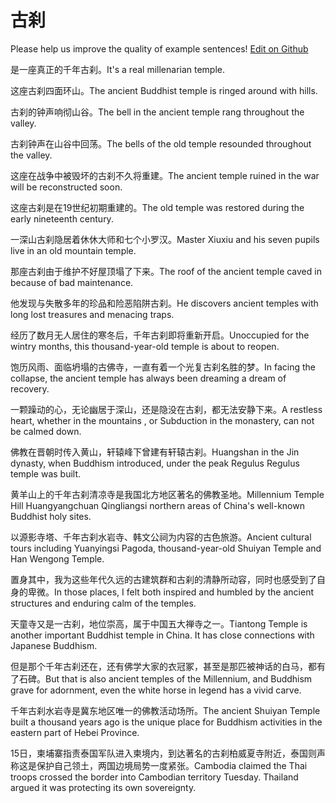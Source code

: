 # 古刹

Please help us improve the quality of example sentences! [Edit on Github](https://github.com/jiyushe/jiyu-example-sentence-source/blob/main/chinese/gucha.md)

<p><span class="chinese">是一座真正的千年古刹。</span><span class="english">It's a real millenarian temple.</span></p>

<p><span class="chinese">这座古刹四面环山。</span><span class="english">The ancient Buddhist temple is ringed around with hills.</span></p>

<p><span class="chinese">古刹的钟声响彻山谷。</span><span class="english">The bell in the ancient temple rang throughout the valley.</span></p>

<p><span class="chinese">古刹钟声在山谷中回荡。</span><span class="english">The bells of the old temple resounded throughout the valley.</span></p>

<p><span class="chinese">这座在战争中被毁坏的古刹不久将重建。</span><span class="english">The ancient temple ruined in the war will be reconstructed soon.</span></p>

<p><span class="chinese">这座古刹是在19世纪初期重建的。</span><span class="english">The old temple was restored during the early nineteenth century.</span></p>

<p><span class="chinese">一深山古刹隐居着休休大师和七个小罗汉。</span><span class="english">Master Xiuxiu and his seven pupils live in an old mountain temple.</span></p>

<p><span class="chinese">那座古刹由于维护不好屋顶塌了下来。</span><span class="english">The roof of the ancient temple caved in because of bad maintenance.</span></p>

<p><span class="chinese">他发现与失散多年的珍品和险恶陷阱古刹。</span><span class="english">He discovers ancient temples with long lost treasures and menacing traps.</span></p>

<p><span class="chinese">经历了数月无人居住的寒冬后，千年古刹即将重新开启。</span><span class="english">Unoccupied for the wintry months, this thousand-year-old temple is about to reopen.</span></p>

<p><span class="chinese">饱历风雨、面临坍塌的古佛寺，一直有着一个光复古刹名胜的梦。</span><span class="english">In facing the collapse, the ancient temple has always been dreaming a dream of recovery.</span></p>

<p><span class="chinese">一颗躁动的心，无论幽居于深山，还是隐没在古刹，都无法安静下来。</span><span class="english">A restless heart, whether in the mountains , or Subduction in the monastery, can not be calmed down.</span></p>

<p><span class="chinese">佛教在晋朝时传入黄山，轩辕峰下曾建有轩­辕古刹。</span><span class="english">Huangshan in the Jin dynasty, when Buddhism introduced, under the peak Regulus Regulus temple was built.</span></p>

<p><span class="chinese">黄羊山上的千年古刹清凉寺是我国北方地区著名的佛教圣地。</span><span class="english">Millennium Temple Hill Huangyangchuan Qingliangsi northern areas of China's well-known Buddhist holy sites.</span></p>

<p><span class="chinese">以源影寺塔、千年古刹水岩寺、韩文公祠为内容的古色旅游。</span><span class="english">Ancient cultural tours including Yuanyingsi Pagoda, thousand-year-old Shuiyan Temple and Han Wengong Temple.</span></p>

<p><span class="chinese">置身其中，我为这些年代久远的古建筑群和古刹的清静所动容，同时也感受到了自身的卑微。</span><span class="english">In those places, I felt both inspired and humbled by the ancient structures and enduring calm of the temples.</span></p>

<p><span class="chinese">天童寺又是一古刹，地位崇高，属于中国五大禅寺之一。</span><span class="english">Tiantong Temple is another important Buddhist temple in China. It has close connections with Japanese Buddhism.</span></p>

<p><span class="chinese">但是那个千年古刹还在，还有佛学大家的衣冠冢，甚至是那匹被神话的白马，都有了石碑。</span><span class="english">But that is also ancient temples of the Millennium, and Buddhism grave for adornment, even the white horse in legend has a vivid carve.</span></p>

<p><span class="chinese">千年古刹水岩寺是冀东地区唯一的佛教活动场所。</span><span class="english">The ancient Shuiyan Temple built a thousand years ago is the unique place for Buddhism activities in the eastern part of Hebei Province.</span></p>

<p><span class="chinese">15日，柬埔寨指责泰国军队进入柬境内，到达著名的古刹柏威夏寺附近，泰国则声称这是保护自己领土，两国边境局势一度紧张。</span><span class="english">Cambodia claimed the Thai troops crossed the border into Cambodian territory Tuesday. Thailand argued it was protecting its own sovereignty.</span></p>

